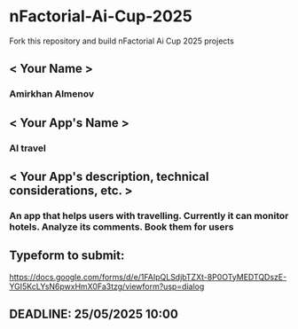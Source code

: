 # nFactorial-Ai-Cup-2025
Fork this repository and build nFactorial Ai Cup 2025 projects 

## < Your Name >
### Amirkhan Almenov

## < Your App's Name >
### AI travel

## < Your App's description, technical considerations, etc. >
### An app that helps users with travelling. Currently it can monitor hotels. Analyze its comments. Book them for users

## Typeform to submit:
https://docs.google.com/forms/d/e/1FAIpQLSdjbTZXt-8P0OTyMEDTQDszE-YGI5KcLYsN6pwxHmX0Fa3tzg/viewform?usp=dialog

## DEADLINE: 25/05/2025 10:00
